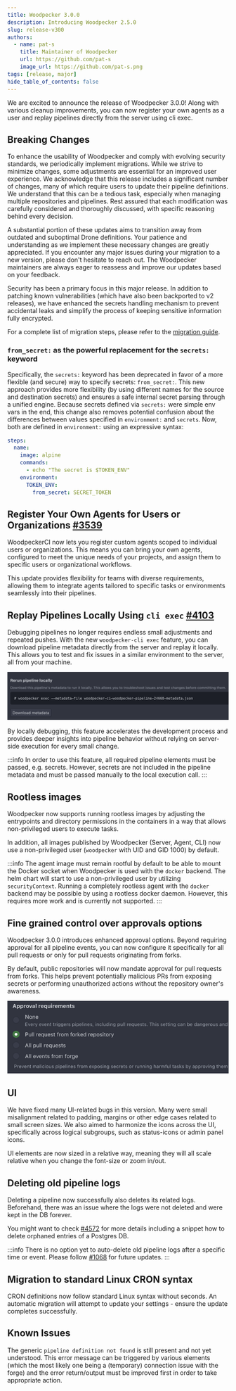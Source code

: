 ```yaml
---
title: Woodpecker 3.0.0
description: Introducing Woodpecker 2.5.0
slug: release-v300
authors:
  - name: pat-s
    title: Maintainer of Woodpecker
    url: https://github.com/pat-s
    image_url: https://github.com/pat-s.png
tags: [release, major]
hide_table_of_contents: false
---
```


We are excited to announce the release of Woodpecker 3.0.0! Along with various cleanup improvements, you can now register your own agents as a user and replay pipelines directly from the server using cli exec.

<!--truncate-->

## Breaking Changes

To enhance the usability of Woodpecker and comply with evolving security standards, we periodically implement migrations. While we strive to minimize changes, some adjustments are essential for an improved user experience.
We acknowledge that this release includes a significant number of changes, many of which require users to update their pipeline definitions. We understand that this can be a tedious task, especially when managing multiple repositories and pipelines.
Rest assured that each modification was carefully considered and thoroughly discussed, with specific reasoning behind every decision.

A substantial portion of these updates aims to transition away from outdated and suboptimal Drone definitions. Your patience and understanding as we implement these necessary changes are greatly appreciated. If you encounter any major issues during your migration to a new version, please don't hesitate to reach out. The Woodpecker maintainers are always eager to reassess and improve our updates based on your feedback.

Security has been a primary focus in this major release. In addition to patching known vulnerabilities (which have also been backported to v2 releases), we have enhanced the secrets handling mechanism to prevent accidental leaks and simplify the process of keeping sensitive information fully encrypted.

For a complete list of migration steps, please refer to the [migration guide](/migrations).

### `from_secret:` as the powerful replacement for the `secrets:` keyword

Specifically, the `secrets:` keyword has been deprecated in favor of a more flexible (and secure) way to specify secrets: `from_secret:`.
This new approach provides more flexibility (by using different names for the source and destination secrets) and ensures a safe internal secret parsing through a unified engine.
Because secrets defined via `secrets:` were simple env vars in the end, this change also removes potential confusion about the differences between values specified in `environment:` and `secrets`.
Now, both are defined in `environment:` using an expressive syntax:

```yaml
steps:
  name:
    image: alpine
    commands:
      - echo "The secret is $TOKEN_ENV"
    environment:
      TOKEN_ENV:
        from_secret: SECRET_TOKEN
```

## Register Your Own Agents for Users or Organizations [#3539](https://github.com/woodpecker-ci/woodpecker/pull/3539)

WoodpeckerCI now lets you register custom agents scoped to individual users or organizations. This means you can bring your own agents, configured to meet the unique needs of your projects, and assign them to specific users or organizational workflows.

This update provides flexibility for teams with diverse requirements, allowing them to integrate agents tailored to specific tasks or environments seamlessly into their pipelines.

## Replay Pipelines Locally Using `cli exec` [#4103](https://github.com/woodpecker-ci/woodpecker/pull/4103)

Debugging pipelines no longer requires endless small adjustments and repeated pushes. With the new `woodpecker-cli exec` feature, you can download pipeline metadata directly from the server and replay it locally. This allows you to test and fix issues in a similar environment to the server, all from your machine.

![debug-pipelines-option](debug-pipelines.png)

By locally debugging, this feature accelerates the development process and provides deeper insights into pipeline behavior without relying on server-side execution for every small change.

:::info
In order to use this feature, all required pipeline elements must be passed, e.g. secrets.
However, secrets are not included in the pipeline metadata and must be passed manually to the local execution call.
:::

## Rootless images

Woodpecker now supports running rootless images by adjusting the entrypoints and directory permissions in the containers in a way that allows non-privileged users to execute tasks.

In addition, all images published by Woodpecker (Server, Agent, CLI) now use a non-privileged user (`woodpecker` with UID and GID 1000) by default.

:::info
The agent image must remain rootful by default to be able to mount the Docker socket when Woodpecker is used with the `docker` backend.
The helm chart will start to use a non-privileged user by utilizing `securityContext`.
Running a completely rootless agent with the `docker` backend may be possible by using a rootless docker daemon.
However, this requires more work and is currently not supported.
:::

## Fine grained control over approvals options

Woodpecker 3.0.0 introduces enhanced approval options. Beyond requiring approval for all pipeline events, you can now configure it specifically for all pull requests or only for pull requests originating from forks.

By default, public repositories will now mandate approval for pull requests from forks. This helps prevent potentially malicious PRs from exposing secrets or performing unauthorized actions without the repository owner's awareness.

![screenshot of new approval-requirements options](approval-requirements.png)

## UI

We have fixed many UI-related bugs in this version.
Many were small misalignment related to padding, margins or other edge cases related to small screen sizes.
We also aimed to harmonize the icons across the UI, specifically across logical subgroups, such as status-icons or admin panel icons.

UI elements are now sized in a relative way, meaning they will all scale relative when you change the font-size or zoom in/out.

## Deleting old pipeline logs

Deleting a pipeline now successfully also deletes its related logs.
Beforehand, there was an issue where the logs were not deleted and were kept in the DB forever.

You might want to check [#4572](https://github.com/woodpecker-ci/woodpecker/pull/4572) for more details including a snippet how to delete orphaned entries of a Postgres DB.

:::info
There is no option yet to auto-delete old pipeline logs after a specific time or event.
Please follow [#1068](https://github.com/woodpecker-ci/woodpecker/issues/1068) for future updates.
:::

## Migration to standard Linux CRON syntax

CRON definitions now follow standard Linux syntax without seconds. An automatic migration will attempt to update your settings - ensure the update completes successfully.

## Known Issues

The generic `pipeline definition not found` is still present and not yet understood.
This error message can be triggered by various elements (which the most likely one being a (temporary) connection issue with the forge) and the error return/output must be improved first in order to take appropriate action.
